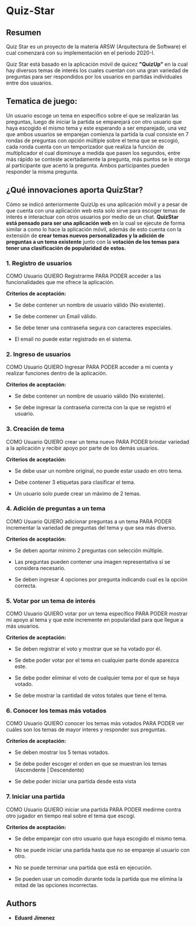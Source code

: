 # Quiz-Star

## Resumen

Quiz Star es un proyecto de la materia ARSW (Arquitectura de Software) el cual comenzará con su implementación en el periodo 2020-I.

Quiz Star está basado en la aplicación móvil de quicez **"QuizUp"** en la cual hay diversos temas de interés los cuales cuentan con una gran variedad de preguntas para ser respondidos por los usuarios en partidas individuales entre dos usuarios.

## Tematica de juego:

Un usuario escoge un tema en específico sobre el que se realizarán las preguntas, luego de iniciar la partida se emparejará con otro usuario que haya escogido el mismo tema y este esperando a ser emparejado, una vez que ambos usuarios se emparejan comienza la partida la cual consiste en 7 rondas de preguntas con opción múltiple sobre el tema que se escogió, cada ronda cuenta con un temporizador que realiza la función de multiplicador el cual disminuye a medida que pasen los segundos, entre más rápido se conteste acertadamente la pregunta, más puntos se le otorga al participante que acertó la pregunta. Ambos participantes pueden responder la misma pregunta.

## **¿Qué innovaciones aporta QuizStar?**

Cómo se indicó anteriormente QuizUp es una aplicación móvil y a pesar de que cuenta con una aplicación web esta solo sirve para escoger temas de interés e interactuar con otros usuarios por medio de un chat. **QuizStar está pensado para ser una aplicación web** en la cual se ejecute de forma similar a como lo hace la aplicación móvil, además de esto cuenta con la extensión de **crear temas nuevos personalizados y la adición de preguntas a un tema existente** junto con la **votación de los temas para tener una clasificación de popularidad de estos.**

### 1. Registro de usuarios

COMO Usuario QUIERO Registrarme PARA PODER acceder a las funcionalidades que me ofrece la aplicación.

**Criterios de aceptación:**

-  Se debe contener un nombre de usuario válido (No existente).

-  Se debe contener un Email válido.

-  Se debe tener una contraseña segura con caracteres especiales.

-  El email no puede estar registrado en el sistema.

### 2. Ingreso de usuarios

COMO Usuario QUIERO Ingresar PARA PODER acceder a mi cuenta y realizar funciones dentro de la aplicación.

**Criterios de aceptación:**

-  Se debe contener un nombre de usuario válido (No existente).

-  Se debe ingresar la contraseña correcta con la que se registró el usuario.

### 3. Creación de tema

COMO Usuario QUIERO crear un tema nuevo PARA PODER brindar variedad a la aplicación y recibir apoyo por parte de los demás usuarios.

**Criterios de aceptación:**

-  Se debe usar un nombre original, no puede estar usado en otro tema.

-  Debe contener 3 etiquetas para clasificar el tema.

-  Un usuario solo puede crear un máximo de 2 temas.

### 4. Adición de preguntas a un tema

COMO Usuario QUIERO adicionar preguntas a un tema PARA PODER incrementar la variedad de preguntas del tema y que sea más diverso.

**Criterios de aceptación:**

-  Se deben aportar mínimo 2 preguntas con selección múltiple.

- Las preguntas pueden contener una imagen representativa sí se considera necesario.

- Se deben ingresar 4 opciones por pregunta indicando cual es la opción correcta.

### 5. Votar por un tema de interés

COMO Usuario QUIERO votar por un tema específico PARA PODER mostrar mi apoyo al tema y que este incremente en popularidad para que llegue a más usuarios.

**Criterios de aceptación:**

-  Se deben registrar el voto y mostrar que se ha votado por él.

- Se debe poder votar por el tema en cualquier parte donde aparezca este.

- Se debe poder eliminar el voto de cualquier tema por el que se haya votado.

- Se debe mostrar la cantidad de votos totales que tiene el tema.

### 6. Conocer los temas más votados

COMO Usuario QUIERO conocer los temas más votados PARA PODER ver cuáles son los temas de mayor interes y responder sus preguntas.

**Criterios de aceptación:**

-  Se deben mostrar los 5 temas votados.

- Se debe poder escoger el orden en que se muestran los temas (Ascendente | Descendente)

- Se debe poder iniciar una partida desde esta vista

### 7. Iniciar una partida

COMO Usuario QUIERO iniciar una partida PARA PODER medirme contra otro jugador en tiempo real sobre el tema que escogí.

**Criterios de aceptación:**

-  Se debe emparejar con otro usuario que haya escogido el mismo tema.

- No se puede iniciar una partida hasta que no se empareje al usuario con otro.

- No se puede terminar una partida que está en ejecución.

- Se pueden usar un comodín durante toda la partida que me elimina la mitad de las opciones incorrectas.

## Authors

* **Eduard Jimenez**